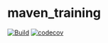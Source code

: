 # maven_training

[![Build](https://github.com/baldplayer123/maven_training/actions/workflows/build.yml/badge.svg)](https://github.com/baldplayer123/maven_training/actions/workflows/build.yml)
[![codecov](https://codecov.io/gh/baldplayer123/maven_training/branch/main/graph/badge.svg)](https://codecov.io/gh/baldplayer123/maven_training)

